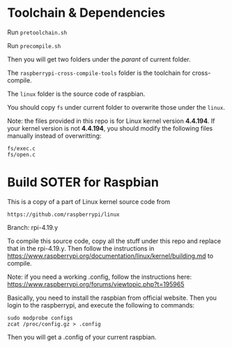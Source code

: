 Toolchain & Dependencies
============
Run `pretoolchain.sh`

Run `precompile.sh`

Then you will get two folders under the *parant* of current folder. 

The `raspberrypi-cross-compile-tools` folder is the toolchain for cross-compile. 

The `linux` folder is the source code of raspbian. 

You should copy `fs` under current folder to overwrite those under the `linux`. 

Note: the files provided in this repo is for Linux kernel version **4.4.194**. 
If your kernel version is not **4.4.194**, you should modify the following files manually instead of overwritting:

```
fs/exec.c
fs/open.c
```



Build SOTER for Raspbian
============

This is a copy of a part of Linux kernel source code from 

	https://github.com/raspberrypi/linux 

Branch: rpi-4.19.y 

To compile this source code, copy all the stuff under this repo and replace 
that in the rpi-4.19.y. 
Then follow the instructions in https://www.raspberrypi.org/documentation/linux/kernel/building.md 
to compile. 

Note: if you need a working .config, follow the instructions here: 
    https://www.raspberrypi.org/forums/viewtopic.php?t=195965 

Basically, you need to install the raspbian from official website. 
Then you login to the raspberrypi, and execute the following to commands: 

```
sudo modprobe configs
zcat /proc/config.gz > .config 
```

Then you will get a .config of your current raspbian. 

